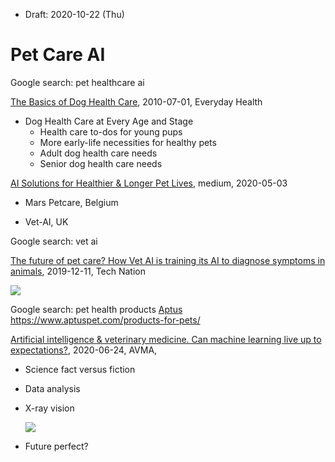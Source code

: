 * Draft: 2020-10-22 (Thu)

# Pet Care AI

Google search: pet healthcare ai

[The Basics of Dog Health Care](https://www.everydayhealth.com/pet-health/healthy-dogs.aspx), 2010-07-01, Everyday Health

* Dog Health Care at Every Age and Stage
  * Health care to-dos for young pups
  * More early-life necessities for healthy pets
  * Adult dog health care needs
  * Senior dog health care needs

[AI Solutions for Healthier & Longer Pet Lives](https://medium.com/syncedreview/ai-solutions-for-healthier-longer-pet-lives-2c9062398eb3), medium, 2020-05-03

* Mars Petcare, Belgium

* Vet-AI, UK

Google search: vet ai

[The future of pet care? How Vet AI is training its AI to diagnose symptoms in animals](https://technation.io/news/how-vet-ai-is-training-its-artificial-intelligence-to-diagnose-symptoms-in-animals/), 2019-12-11, Tech Nation

<img src='https://mlmuuous6dwe.i.optimole.com/DfwWcdQ-bTPbHRjO/w:799/h:450/q:auto/https://technation.io/wp-content/uploads/2019/12/VET-AI-Animal-Friends.jpg'>

Google search: pet health products
[Aptus](https://www.aptuspet.com/products-for-pets/)
https://www.aptuspet.com/products-for-pets/

[Artificial intelligence & veterinary medicine. Can machine learning live up to expectations?](https://www.avma.org/javma-news/2020-07-15/artificial-intelligence-veterinary-medicine), 2020-06-24, AVMA, 

* Science fact versus fiction

* Data analysis

* X-ray vision

  <img src='https://www.avma.org/sites/default/files/inline-images/2020-07-15-feature-01b.jpg'>

* Future perfect?